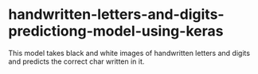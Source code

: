 # handwritten-letters-and-digits-predictiong-model-using-keras
This model takes black and white images of handwritten letters and digits and predicts the correct char written in it.
